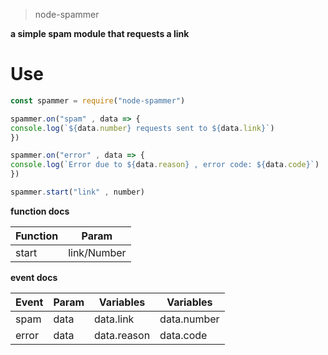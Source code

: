 >  node-spammer

**a simple spam module that requests a link**

# Use

```js
const spammer = require("node-spammer")

spammer.on("spam" , data => {
console.log(`${data.number} requests sent to ${data.link}`)
})

spammer.on("error" , data => {
console.log(`Error due to ${data.reason} , error code: ${data.code}`)
})

spammer.start("link" , number)
```

**function docs**

|Function|Param|
|-|-|
|start|link/Number|

**event docs**

|Event|Param|Variables|Variables|
|-|-|-|-|
|spam|data|data.link|data.number|
|error|data|data.reason|data.code|

